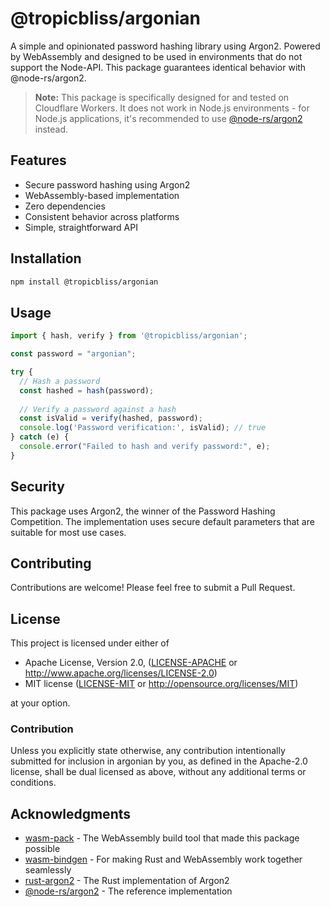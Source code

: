 # @tropicbliss/argonian

A simple and opinionated password hashing library using Argon2. Powered by WebAssembly and designed to be used in environments that do not support the Node-API. This package guarantees identical behavior with @node-rs/argon2.

> **Note:** This package is specifically designed for and tested on Cloudflare Workers. It does not work in Node.js environments - for Node.js applications, it's recommended to use [@node-rs/argon2](https://github.com/napi-rs/node-rs/tree/main/packages/argon2) instead.

## Features

- Secure password hashing using Argon2
- WebAssembly-based implementation
- Zero dependencies
- Consistent behavior across platforms
- Simple, straightforward API

## Installation

```bash
npm install @tropicbliss/argonian
```

## Usage

```javascript
import { hash, verify } from '@tropicbliss/argonian';

const password = "argonian";

try {
  // Hash a password
  const hashed = hash(password);
  
  // Verify a password against a hash
  const isValid = verify(hashed, password);
  console.log('Password verification:', isValid); // true
} catch (e) {
  console.error("Failed to hash and verify password:", e);
}
```

## Security

This package uses Argon2, the winner of the Password Hashing Competition. The implementation uses secure default parameters that are suitable for most use cases.

## Contributing

Contributions are welcome! Please feel free to submit a Pull Request.

## License

This project is licensed under either of

 * Apache License, Version 2.0, ([LICENSE-APACHE](LICENSE-APACHE) or http://www.apache.org/licenses/LICENSE-2.0)
 * MIT license ([LICENSE-MIT](LICENSE-MIT) or http://opensource.org/licenses/MIT)

at your option.

### Contribution

Unless you explicitly state otherwise, any contribution intentionally submitted for inclusion in argonian by you, as defined in the Apache-2.0 license, shall be dual licensed as above, without any additional terms or conditions.

## Acknowledgments

- [wasm-pack](https://github.com/rustwasm/wasm-pack) - The WebAssembly build tool that made this package possible
- [wasm-bindgen](https://github.com/rustwasm/wasm-bindgen) - For making Rust and WebAssembly work together seamlessly
- [rust-argon2](https://github.com/sru-systems/rust-argon2) - The Rust implementation of Argon2
- [@node-rs/argon2](https://github.com/napi-rs/node-rs/tree/main/packages/argon2) - The reference implementation
